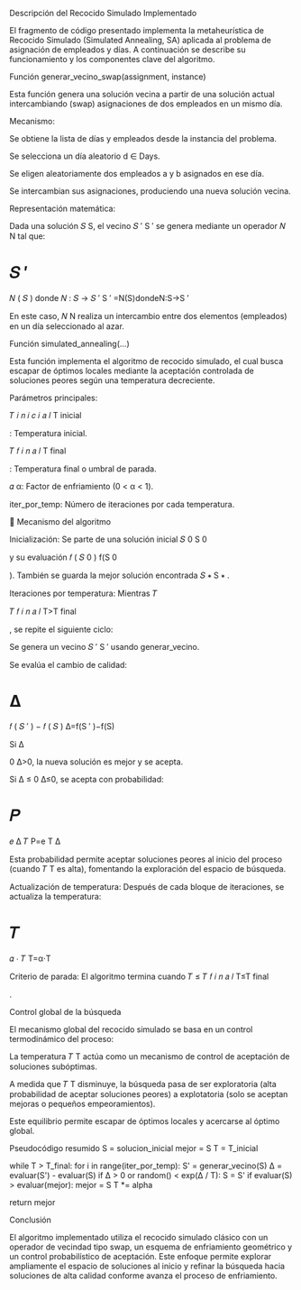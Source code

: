  Descripción del Recocido Simulado Implementado

El fragmento de código presentado implementa la metaheurística de Recocido Simulado (Simulated Annealing, SA) aplicada al problema de asignación de empleados y días.
A continuación se describe su funcionamiento y los componentes clave del algoritmo.

 Función generar_vecino_swap(assignment, instance)

Esta función genera una solución vecina a partir de una solución actual intercambiando (swap) asignaciones de dos empleados en un mismo día.

Mecanismo:

Se obtiene la lista de días y empleados desde la instancia del problema.

Se selecciona un día aleatorio d ∈ Days.

Se eligen aleatoriamente dos empleados a y b asignados en ese día.

Se intercambian sus asignaciones, produciendo una nueva solución vecina.

Representación matemática:

Dada una solución 
𝑆
S, el vecino 
𝑆
′
S
′
 se genera mediante un operador 
𝑁
N tal que:

𝑆
′
=
𝑁
(
𝑆
)
donde
𝑁
:
𝑆
→
𝑆
′
S
′
=N(S)dondeN:S→S
′

En este caso, 
𝑁
N realiza un intercambio entre dos elementos (empleados) en un día seleccionado al azar.

 Función simulated_annealing(...)

Esta función implementa el algoritmo de recocido simulado, el cual busca escapar de óptimos locales mediante la aceptación controlada de soluciones peores según una temperatura decreciente.

Parámetros principales:

𝑇
𝑖
𝑛
𝑖
𝑐
𝑖
𝑎
𝑙
T
inicial
	​

: Temperatura inicial.

𝑇
𝑓
𝑖
𝑛
𝑎
𝑙
T
final
	​

: Temperatura final o umbral de parada.

𝛼
α: Factor de enfriamiento (0 < α < 1).

iter_por_temp: Número de iteraciones por cada temperatura.

🔹 Mecanismo del algoritmo

Inicialización:
Se parte de una solución inicial 
𝑆
0
S
0
	​

 y su evaluación 
𝑓
(
𝑆
0
)
f(S
0
	​

).
También se guarda la mejor solución encontrada 
𝑆
∗
S
∗
.

Iteraciones por temperatura:
Mientras 
𝑇
>
𝑇
𝑓
𝑖
𝑛
𝑎
𝑙
T>T
final
	​

, se repite el siguiente ciclo:

Se genera un vecino 
𝑆
′
S
′
 usando generar_vecino.

Se evalúa el cambio de calidad:

Δ
=
𝑓
(
𝑆
′
)
−
𝑓
(
𝑆
)
Δ=f(S
′
)−f(S)

Si 
Δ
>
0
Δ>0, la nueva solución es mejor y se acepta.

Si 
Δ
≤
0
Δ≤0, se acepta con probabilidad:

𝑃
=
𝑒
Δ
𝑇
P=e
T
Δ
	​


Esta probabilidad permite aceptar soluciones peores al inicio del proceso (cuando 
𝑇
T es alta), fomentando la exploración del espacio de búsqueda.

Actualización de temperatura:
Después de cada bloque de iteraciones, se actualiza la temperatura:

𝑇
=
𝛼
⋅
𝑇
T=α⋅T

Criterio de parada:
El algoritmo termina cuando 
𝑇
≤
𝑇
𝑓
𝑖
𝑛
𝑎
𝑙
T≤T
final
	​

.

Control global de la búsqueda

El mecanismo global del recocido simulado se basa en un control termodinámico del proceso:

La temperatura 
𝑇
T actúa como un mecanismo de control de aceptación de soluciones subóptimas.

A medida que 
𝑇
T disminuye, la búsqueda pasa de ser exploratoria (alta probabilidad de aceptar soluciones peores) a explotatoria (solo se aceptan mejoras o pequeños empeoramientos).

Este equilibrio permite escapar de óptimos locales y acercarse al óptimo global.

 Pseudocódigo resumido
S = solucion_inicial
mejor = S
T = T_inicial

while T > T_final:
    for i in range(iter_por_temp):
        S' = generar_vecino(S)
        Δ = evaluar(S') - evaluar(S)
        if Δ > 0 or random() < exp(Δ / T):
            S = S'
            if evaluar(S) > evaluar(mejor):
                mejor = S
    T *= alpha

return mejor

 Conclusión

El algoritmo implementado utiliza el recocido simulado clásico con un operador de vecindad tipo swap, un esquema de enfriamiento geométrico y un control probabilístico de aceptación.
Este enfoque permite explorar ampliamente el espacio de soluciones al inicio y refinar la búsqueda hacia soluciones de alta calidad conforme avanza el proceso de enfriamiento.